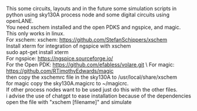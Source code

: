 This some circuits, layouts and in the future some simulation scripts in python using sky130A process node and some digital circuits using openLANE.\
You need xschem installed and the open PDKS and ngspice, and magic. This only works in linux.\
For xschem:
xschem: https://github.com/StefanSchippers/xschem \
Install xterm for integration of ngspice with xschem \
sudo apt-get install xterm \
For ngspice:
https://ngspice.sourceforge.io/ \
For the Open PDK:
https://github.com/efabless/volare.git \ 
For magic:
https://github.com/RTimothyEdwards/magic \
then copy the xschemrc file in the sky130A to /usr/local/share/xschem \
for magic copy the sky130A.magicrc to ~/magicrc. \
If other process nodes want to be used just do this with the other files. \
i advise the use of chatgpt to ease installation because of the dependencies
open the file with "xschem [filename]" and simulate
